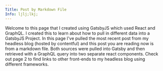 ```yaml
---
Title: Post by Markdown File
Info: ljlj;lkj;
---
```


Welcome to this page that I created using GatsbyJS which used React and GraphQL.
I created this to learn about how to pull in different data into a GatsbyJS Project.
In this page I've pulled the most recent post from my headless blog (hosted by contentful)
and this post you are reading now is from a markdown file. Both sources were pulled
into Gatsby and then retrieved with a GraphQL query into two separate react components.
Check out page 2 to find links to other front-ends to my headless blog using different frameworks.
